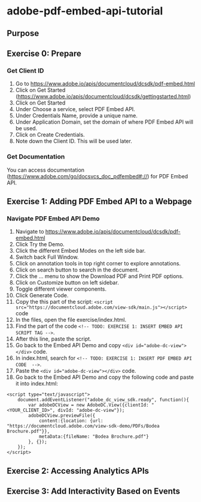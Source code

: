 # adobe-pdf-embed-api-tutorial

## Purpose

## Exercise 0: Prepare

### Get Client ID
1. Go to https://www.adobe.io/apis/documentcloud/dcsdk/pdf-embed.html
2. Click on Get Started (https://www.adobe.io/apis/documentcloud/dcsdk/gettingstarted.html)
3. Click on Get Started
4. Under Choose a service, select PDF Embed API.
5. Under Credentials Name, provide a unique name.
6. Under Application Domain, set the domain of where PDF Embed API will be used.
7. Click on Create Credentials.
8. Note down the Client ID. This will be used later.

### Get Documentation
You can access documentation (https://www.adobe.com/go/docsvcs_doc_pdfembed#://) for PDF Embed API.
 
## Exercise 1: Adding PDF Embed API to a Webpage

### Navigate PDF Embed API Demo
1. Navigate to https://www.adobe.io/apis/documentcloud/dcsdk/pdf-embed.html
2. Click Try the Demo.
3. Click the different Embed Modes on the left side bar.
4. Switch back Full Window.
5. Click on annotation tools in top right corner to explore annotations.
6. Click on search button to search in the document.
7. Click the ... menu to show the Download PDF and Print PDF options.
8. Click on Customize button on left sidebar.
9. Toggle different viewer components.
10. Click Generate Code.
11. Copy the this part of the script: `<script src="https://documentcloud.adobe.com/view-sdk/main.js"></script>` code
12. In the files, open the file exercise/index.html.
13. Find the part of the code `<!-- TODO: EXERCISE 1: INSERT EMBED API SCRIPT TAG -->`.
14. After this line, paste the script.
15. Go back to the Embed API Demo and copy `<div id="adobe-dc-view"></div>` code.
16. In index.html, search for `<!-- TODO: EXERCISE 1: INSERT PDF EMBED API CODE  -->`.
17. Paste the `<div id="adobe-dc-view"></div>` code.
18. Go back to the Embed API Demo and copy the following code and paste it into index.html: 
```
<script type="text/javascript">
	document.addEventListener("adobe_dc_view_sdk.ready", function(){ 
		var adobeDCView = new AdobeDC.View({clientId: "<YOUR_CLIENT_ID>", divId: "adobe-dc-view"});
		adobeDCView.previewFile({
			content:{location: {url: "https://documentcloud.adobe.com/view-sdk-demo/PDFs/Bodea Brochure.pdf"}},
			metaData:{fileName: "Bodea Brochure.pdf"}
		}, {});
	});
</script>
```
## Exercise 2: Accessing Analytics APIs

## Exercise 3: Add Interactivity Based on Events